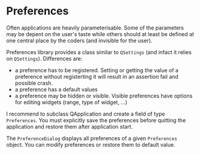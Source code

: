 # Preferences

Often applications are heavily parameterisable. Some of the parameters may be depent on the user's taste while others should at least be defined at one central place by the coders (and invisible for the user).

Preferences library provides a class similar to `QSettings` (and infact it relies on `QSettings`). Differences are:
- a preference has to be registered. Setting or getting the value of a preference without registerting it will result in an assertion fail and possible crash.
- a preference has a default values
- a preference may be hidden or visible. Visible preferences have options for editing widgets (range, type of widget, ...)

I recommend to subclass QApplication and create a field of type `Preferences`. You must explicitly save the preferences before quitting the application and restore them after application start.

The `PreferenceDialog` displays all preferences of a given `Preferences` object. You can modify preferences or restore them to default value.



